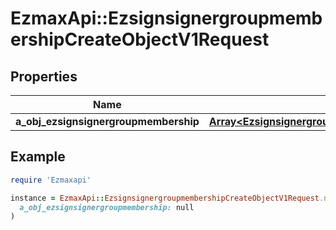 # EzmaxApi::EzsignsignergroupmembershipCreateObjectV1Request

## Properties

| Name | Type | Description | Notes |
| ---- | ---- | ----------- | ----- |
| **a_obj_ezsignsignergroupmembership** | [**Array&lt;EzsignsignergroupmembershipRequestCompound&gt;**](EzsignsignergroupmembershipRequestCompound.md) |  |  |

## Example

```ruby
require 'Ezmaxapi'

instance = EzmaxApi::EzsignsignergroupmembershipCreateObjectV1Request.new(
  a_obj_ezsignsignergroupmembership: null
)
```


